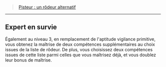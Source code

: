 ﻿---
!Generic
Id: ranger_pisteur_hd.md#expert-en-survie
ParentLink: ranger_pisteur_hd.md#pisteur--un-rôdeur-alternatif
Name: Expert en survie
ParentName: 'Pisteur : un rôdeur alternatif'
NameLevel: 2
---
> [Pisteur : un rôdeur alternatif](hd_ranger_pisteur.md)

---

## Expert en survie

Également au niveau 3, en remplacement de l'aptitude vigilance primitive, vous obtenez la maîtrise de deux compétences supplémentaires au choix issues de la liste de rôdeur. De plus, vous choisissez deux compétences issues de cette liste parmi celles que vous maîtrisez déjà, et vous doublez leur bonus de maîtrise.

